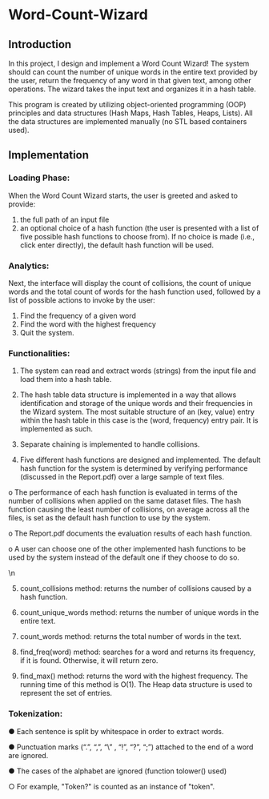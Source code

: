 # Word-Count-Wizard

## Introduction
In this project, I design and implement a Word Count Wizard! The system should can count the number of unique words in the entire text provided by the user, return the frequency of any word in that given text, among other operations. The wizard takes the input text and organizes it in a hash table. 

This program is created by utilizing object-oriented programming (OOP) principles and data structures (Hash Maps, Hash Tables, Heaps, Lists). All the data
structures are implemented manually  (no STL based containers used).

## Implementation

### Loading Phase: 
When the Word Count Wizard starts, the user is greeted and asked to provide: 
1) the full path of an input file
2) an optional choice of a hash function (the user is presented with a list of five possible hash functions to choose from).
If no choice is made (i.e., click enter directly), the default hash function will be used.

### Analytics: 
Next, the interface will display the count of collisions, the count of unique words and the total count of words for the hash function used, followed by a list of possible actions to invoke by the user: 
1) Find the frequency of a given word 
2) Find the word with the highest frequency
3) Quit the system.

### Functionalities:

1. The system can read and extract words (strings) from the input file and load them into a hash table.

2. The hash table data structure is implemented in a way that allows identification and storage of the unique words and their frequencies in the Wizard system. The most suitable structure of an (key, value) entry within the hash table in this case is the (word, frequency) entry pair. It is implemented as such.

3. Separate chaining is implemented to handle collisions.

4. Five different hash functions are designed and implemented. The default hash function for the system is determined by verifying performance (discussed in the Report.pdf) over a large sample of text files.

o The performance of each hash function is evaluated in terms of the number of collisions when applied on the same dataset files. The hash function causing the least number of collisions, on average across all the files, is set as the default hash function to use by the system.

o The Report.pdf documents the evaluation results of each hash function.

o A user can choose one of the other implemented hash functions to be used by the system instead of the default one if they choose to do so.

\n


5. count_collisions method: returns the number of collisions caused by a hash function.

6. count_unique_words method: returns the number of unique words in the entire text.

7. count_words method: returns the total number of words in the text.

8. find_freq(word) method: searches for a word and returns its frequency, if it is found. Otherwise, it will return zero.

9. find_max() method: returns the word with the highest frequency. The running time of this method is O(1). The Heap data structure is used to represent the set of entries.


### Tokenization:
● Each sentence is split by whitespace in order to extract words.

● Punctuation marks (“.”, “,”, “\” , “!”, “?”, “;”) attached to the end of a word are ignored.

● The cases of the alphabet are ignored (function tolower() used)

○ For example, "Token?" is counted as an instance of "token".
